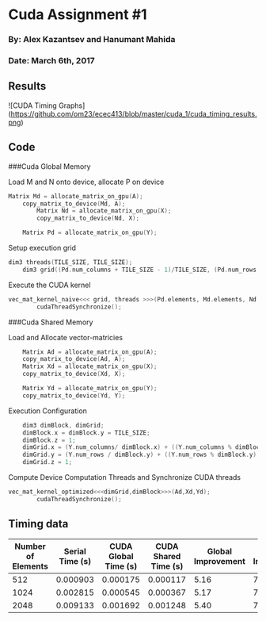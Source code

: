 # Cuda Assignment #1
### By: Alex Kazantsev and Hanumant Mahida
### Date: March 6th, 2017

## Results
![CUDA Timing Graphs]
 (https://github.com/om23/ecec413/blob/master/cuda_1/cuda_timing_results.png)


## Code

###Cuda Global Memory

Load M and N onto device, allocate P on device
```C
Matrix Md = allocate_matrix_on_gpu(A);                  
	copy_matrix_to_device(Md, A);
        Matrix Nd = allocate_matrix_on_gpu(X);
        copy_matrix_to_device(Nd, X);

    Matrix Pd = allocate_matrix_on_gpu(Y); 
```
  
Setup execution grid
```C
dim3 threads(TILE_SIZE, TILE_SIZE);  
	dim3 grid((Pd.num_columns + TILE_SIZE - 1)/TILE_SIZE, (Pd.num_rows + TILE_SIZE - 1)/TILE_SIZE);
```

Execute the CUDA kernel
```C
vec_mat_kernel_naive<<< grid, threads >>>(Pd.elements, Md.elements, Nd.elements, MATRIX_SIZE);
        cudaThreadSynchronize();
```

###Cuda Shared Memory

Load and Allocate vector-matricies 
```C
    Matrix Ad = allocate_matrix_on_gpu(A);
    copy_matrix_to_device(Ad, A);
    Matrix Xd = allocate_matrix_on_gpu(X);
    copy_matrix_to_device(Xd, X);

    Matrix Yd = allocate_matrix_on_gpu(Y);
    copy_matrix_to_device(Yd, Y);
```

Execution Configuration
```C
    dim3 dimBlock, dimGrid;
    dimBlock.x = dimBlock.y = TILE_SIZE;
    dimBlock.z = 1;
    dimGrid.x = (Y.num_columns/ dimBlock.x) + ((Y.num_columns % dimBlock.x) ? 1:0 );
    dimGrid.y = (Y.num_rows / dimBlock.y) + ((Y.num_rows % dimBlock.y) ? 1:0 );
    dimGrid.z = 1;
```

Compute Device Computation Threads and Synchronize CUDA threads
```C
vec_mat_kernel_optimized<<<dimGrid,dimBlock>>>(Ad,Xd,Yd);
        cudaThreadSynchronize();

```


## Timing data
| Number of Elements | Serial Time (s)	| CUDA Global Time (s) | CUDA Shared Time (s) | Global Improvement | Shared Improvement | 
|-------------|-----------------|-------------------|--------------|--------------|--------------|
| 512  | 0.000903 | 0.000175 | 0.000117 | 5.16 | 7.72 |
| 1024 | 0.002815 | 0.000545 | 0.000367 | 5.17 | 7.67 |
| 2048 | 0.009133 | 0.001692 | 0.001248 | 5.40 | 7.32 |
